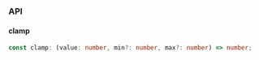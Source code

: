 

### API

#### clamp

```ts
const clamp: (value: number, min?: number, max?: number) => number;
```

